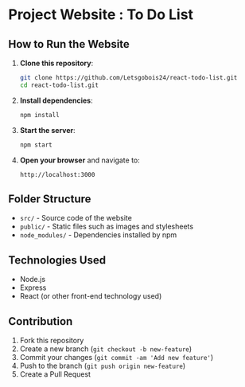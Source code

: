 # Project Website : To Do List

## How to Run the Website

1. **Clone this repository**:
    ```bash
    git clone https://github.com/Letsgobois24/react-todo-list.git
    cd react-todo-list.git
    ```

2. **Install dependencies**:
    ```bash
    npm install
    ```

3. **Start the server**:
    ```bash
    npm start
    ```

4. **Open your browser** and navigate to:
    ```
    http://localhost:3000
    ```

## Folder Structure

- `src/` - Source code of the website
- `public/` - Static files such as images and stylesheets
- `node_modules/` - Dependencies installed by npm

## Technologies Used

- Node.js
- Express
- React (or other front-end technology used)

## Contribution

1. Fork this repository
2. Create a new branch (`git checkout -b new-feature`)
3. Commit your changes (`git commit -am 'Add new feature'`)
4. Push to the branch (`git push origin new-feature`)
5. Create a Pull Request
